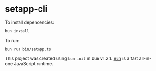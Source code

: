 # setapp-cli

To install dependencies:

```bash
bun install
```

To run:

```bash
bun run bin/setapp.ts
```

This project was created using `bun init` in bun v1.2.1. [Bun](https://bun.sh) is a fast all-in-one JavaScript runtime.
